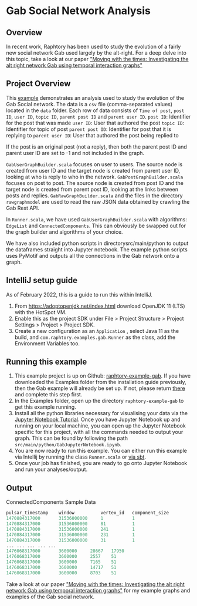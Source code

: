 # Gab Social Network Analysis

## Overview

In recent work, Raphtory has been used to study the evolution of a fairly new social network Gab used largely by the alt-right. For a deep delve into this topic, take a look at our paper ["Moving with the times: Investigating the alt right network Gab using temporal interaction graphs"](https://www.researchgate.net/publication/344294385_Moving_with_the_Times_Investigating_the_Alt-Right_Network_Gab_with_Temporal_Interaction_Graphs)

## Project Overview

This [example](https://github.com/Raphtory/Examples/tree/0.5.0/raphtory-example-gab) demonstrates an analysis used to study the evolution of the Gab Social network. The data is a `csv` file (comma-separated values) located in the `data` folder. Each row of data consists of `Time of post`, `post ID`, `user ID`, `topic ID`, `parent post ID` and `parent user ID`.
`post ID`: Identifier for the post that was made
`user ID`: User that authored the post
`topic ID`: Identifier for topic of post
`parent post ID`: Identifier for post that it is replying to
`parent user ID`: User that authored the post being replied to

If the post is an original post (not a reply), then both the parent post ID and parent user ID are set to -1 and not included in the graph. 

`GabUserGraphBuilder.scala` focuses on user to users. The source node is created from user ID and the target node is created from parent user ID, looking at who is reply to who in the network.
`GabPostGraphBuilder.scala` focuses on post to post. The source node is created from post ID and the target node is created from parent post ID, looking at the links between posts and replies.
`GabRawGraphBuilder.scala` and the files in the directory `rawgraphmodel` are used to read the raw JSON data obtained by crawling the Gab Rest API.

In `Runner.scala`, we have used `GabUserGraphBuilder.scala` with algorithms: `EdgeList` and `ConnectedComponents`. This can obviously be swapped out for the graph builder and algorithms of your choice. 

We have also included python scripts in directorysrc/main/python to output the dataframes straight into Jupyter notebook. The example python scripts uses PyMotif and outputs all the connections in the Gab network onto a graph.

## IntelliJ setup guide

As of February 2022, this is a guide to run this within IntelliJ.

1. From https://adoptopenjdk.net/index.html download OpenJDK 11 (LTS) with the HotSpot VM.
2. Enable this as the project SDK under File > Project Structure > Project Settings > Project > Project SDK.
3. Create a new configuration as an `Application` , select Java 11 as the build, and `com.raphtory.examples.gab.Runner` as the class, add the Environment Variables too.

## Running this example

1. This example project is up on Github: [raphtory-example-gab](https://github.com/Raphtory/Examples/tree/0.5.0/raphtory-example-gab). If you have downloaded the Examples folder from the installation guide previously, then the Gab example will already be set up. If not, please return [there](../Install/installdependencies.md) and complete this step first. 
2. In the Examples folder, open up the directory `raphtory-example-gab` to get this example running.
3. Install all the python libraries necessary for visualising your data via the [Jupyter Notebook Tutorial](../PythonClient/tutorial_pulsar.md). Once you have Jupyter Notebook up and running on your local machine, you can open up the Jupyter Notebook specific for this project, with all the commands needed to output your graph. This can be found by following the path `src/main/python/GabJupyterNotebook.ipynb`.
4. You are now ready to run this example. You can either run this example via Intellij by running the class `Runner.scala` or [via sbt](../Install/installdependencies.md#running-raphtory-via-sbt).
5. Once your job has finished, you are ready to go onto Jupyter Notebook and run your analyses/output.

## Output

ConnectedComponents Sample Data
```python
pulsar_timestamp    window          vertex_id   component_size
1470884317000	    31536000000	    1	        1
1470884317000	    31536000000	    81	        1
1470884317000	    31536000000	    241	        1
1470884317000	    31536000000	    231	        1
1470884317000	    31536000000	    31	        1
...	...	...	...	...
1476068317000	    3600000	    28667	17950
1476068317000	    3600000	    2557	51
1476068317000	    3600000	    7165	51
1476068317000	    3600000	    14717	51
1476068317000	    3600000	    8703	51
```

Take a look at our paper ["Moving with the times: Investigating the alt right network Gab using temporal interaction graphs"](https://www.researchgate.net/publication/344294385_Moving_with_the_Times_Investigating_the_Alt-Right_Network_Gab_with_Temporal_Interaction_Graphs) for my example graphs and examples of the Gab social network.